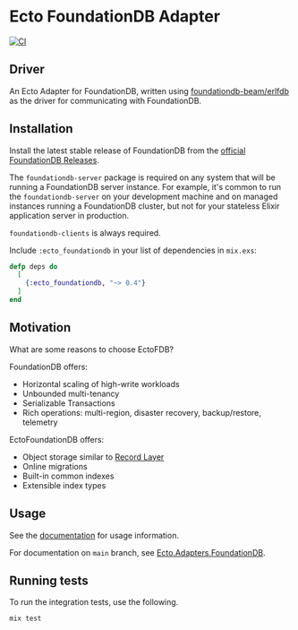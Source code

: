 # Ecto FoundationDB Adapter

[![CI](https://github.com/foundationdb-beam/ecto_foundationdb/actions/workflows/ci.yml/badge.svg)](https://github.com/foundationdb-beam/ecto_foundationdb/actions/workflows/ci.yml)

## Driver

An Ecto Adapter for FoundationDB, written using [foundationdb-beam/erlfdb](https://github.com/foundationdb-beam/erlfdb)
as the driver for communicating with FoundationDB.

## Installation

Install the latest stable release of FoundationDB from the
[official FoundationDB Releases](https://github.com/apple/foundationdb/releases).

The `foundationdb-server` package is required on any system that will be running
a FoundationDB server instance. For example, it's common to
run the `foundationdb-server` on your development machine and on managed
instances running a FoundationDB cluster, but not for your stateless Elixir
application server in production.

`foundationdb-clients` is always required.

Include `:ecto_foundationdb` in your list of dependencies in `mix.exs`:

```elixir
defp deps do
  [
    {:ecto_foundationdb, "~> 0.4"}
  ]
end
```

## Motivation

What are some reasons to choose EctoFDB?

FoundationDB offers:

* Horizontal scaling of high-write workloads
* Unbounded multi-tenancy
* Serializable Transactions
* Rich operations: multi-region, disaster recovery, backup/restore, telemetry

EctoFoundationDB offers:

* Object storage similar to [Record Layer](https://github.com/FoundationDB/fdb-record-layer)
* Online migrations
* Built-in common indexes
* Extensible index types

## Usage

See the [documentation](https://hexdocs.pm/ecto_foundationdb) for usage
information.

For documentation on `main` branch, see [Ecto.Adapters.FoundationDB](https://github.com/foundationdb-beam/ecto_foundationdb/blob/main/lib/ecto/adapters/foundationdb.ex).

## Running tests

To run the integration tests, use the following.

```sh
mix test
```
